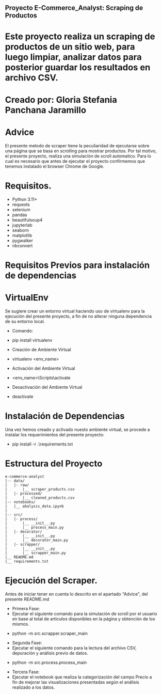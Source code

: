 ## Proyecto E-Commerce_Analyst: Scraping de Productos
# Este proyecto realiza un scraping de productos de un sitio web, para luego limpiar, analizar datos para posterior guardar los resultados en archivo CSV.
# Creado por: Gloria Stefania Panchana Jaramillo

# Advice
El presente metodo de scraper tiene la peculiaridad de ejecutarse sobre una página que se basa en scrolling para mostrar productos.
Por tal motivo, el presente proyecto, realiza una simulaciòn de scroll automatico. Para lo cual es necesario que antes de ejecutar el proyecto confirmemos que
tenemos instalado el browser Chrome de Google.

# Requisitos.

*   Python 3.11+
*   requests
*   selenium
*   pandas
*   beautifulsoup4
*   jupyterlab
*   seaborn
*   matplotlib
*   pygwalker
*   nbconvert

# Requisitos Previos para instalación de dependencias
# VirtualEnv

Se sugiere crear un entorno virtual haciendo uso de virtualenv para la ejecución del presente proyecto, a fin de no alterar ninguna dependencia de su entorno local.

- Comando:

*   pip install virtualenv

- Creación de Ambiente Virtual

*   virtualenv <env_name>

- Activación del Ambiente Virtual

*   <env_name>\Scripts\activate

- Desactivación del Ambiente Virtual

*   deactivate

# Instalación de Dependencias

Una vez hemos creado y activado nuesto ambiente virtual, se procede a instalar los requerimientos del presente proyecto:

*   pip install -r .\requirements.txt

# Estructura del Proyecto

    e-commerce-analyst
    |-- data/
    |   |- raw/
    |       |__ scraper_products.csv
    |   |- processed/
    |       |__ cleaned_products.csv
    |-- notebooks/
    |   |__ abalysis_data.ipynb
    |
    |-- src/
    |   |- process/
    |       |__ __init__.py
    |       |__ process_main.py
    |   |- decorator/
    |       |__ __init__.py
    |       |__ decorator_main.py
    |   |- scrapper/
    |       |__ __init__.py
    |       |__ scrapper_main.py
    |__ README.md
    |__ requirements.txt

# Ejecución del Scraper.

Antes de iniciar tener en cuenta lo descrito en el apartado "Advice", del presente README.md

-   Primera Fase:
-   Ejecutar el siguiente comando para la simulación de scroll por el usuario en base al total de articulos disponibles en la página y obtención de los mismos. 
*   python -m src.scrapper.scraper_main

-   Segunda Fase:
-   Ejecutar el siguiente comando para la lectura del archivo CSV, depuración y análisis previo de datos.
*   python -m src.process.process_main

-   Tercera Fase:
-   Ejecutar el notebook que realiza la categorización del campo Precio a fin de mejorar las visualizaciones presentadas según el análisis realizado a los datos.